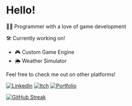 # Hello!
👩‍💻 Programmer with a love of game development



🛠️ Currently working on!
- 🎮 Custom Game Engine
- 🌦️ Weather Simulator

Feel free to check me out on other platforms!

[![LinkedIn](https://img.shields.io/badge/LinkedIn-LinkedIn?style=for-the-badge&logo=linkedin&logoColor=ffffff&color=0a66c2)](https://linkedin.com/in/locstock)
[![Itch](https://img.shields.io/badge/Itch-itch?style=for-the-badge&logo=itchdotio&logoColor=ffffff&color=fa5c5c)](https://locstock.itch.io/)
[![Portfolio](https://img.shields.io/badge/Portfolio-Portfolio?style=for-the-badge&logo=github&logoColor=ffffff&color=202020)](https://locstock.dev/)

[![GitHub Streak](https://github-readme-streak-stats.herokuapp.com?user=Locstock04&theme=dark&hide_border=true&card_width=400&background=0A0C1089&hide_longest_streak=true)](https://git.io/streak-stats)




<!-- Created with GPRM 

![](https://github-readme-streak-stats.herokuapp.com?user=Locstock04&theme=dark&hide_border=true&card_width=400&hide_longest_streak=true)

![](https://github-readme-stats.vercel.app/api?username=Locstock04&theme=dark&hide_border=true&include_all_commits=true&count_private=true)<br/>
![](https://github-readme-streak-stats.herokuapp.com/?user=Locstock04&theme=dark&hide_border=true)<br/>
![](https://github-readme-stats.vercel.app/api/top-langs/?username=Locstock04&theme=dark&hide_border=true&include_all_commits=true&count_private=true&layout=compact)

( https://gprm.itsvg.in ) -->

<!--
**Locstock04/Locstock04** is a ✨ _special_ ✨ repository because its `README.md` (this file) appears on your GitHub profile.

Here are some ideas to get you started:

- 🔭 I’m currently working on ...
- 🌱 I’m currently learning ...
- 👯 I’m looking to collaborate on ...
- 🤔 I’m looking for help with ...
- 💬 Ask me about ...
- 📫 How to reach me: ...
- 😄 Pronouns: ...
- ⚡ Fun fact: ...
-->
